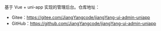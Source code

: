 基于 Vue + uni-app 实现的管理后台。仓库地址：

* Gitee：<https://gitee.com/JiangYangcode/jiangYang-ui-admin-uniapp>
* GitHub：<https://github.com/JiangYangcode/jiangYang-ui-admin-uniapp>
